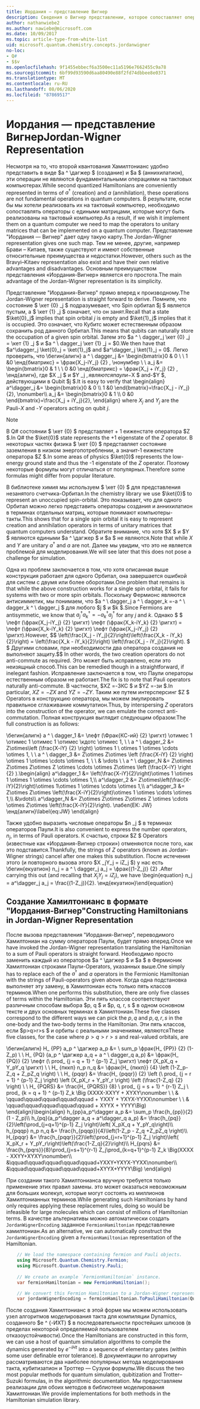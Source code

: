 ```yaml
---
title: Иордания — представление Вигнер
description: Сведения о Вигнер представлении, которое сопоставляет операторы Хамилтониан с едиными матрицами, которые более легко реализовать на тактовой системе.
author: nathanwiebe2
ms.author: nawiebe@microsoft.com
ms.date: 10/09/2017
ms.topic: article-type-from-white-list
uid: microsoft.quantum.chemistry.concepts.jordanwigner
no-loc:
- Q#
- $$v
ms.openlocfilehash: 9f1455ebbecf6a3500ec11a5196e7662455c9a78
ms.sourcegitcommit: 6bf99d93590d6aa80490e88f2fd74dbbee8e0371
ms.translationtype: MT
ms.contentlocale: ru-RU
ms.lasthandoff: 08/06/2020
ms.locfileid: "87869517"
---
```

# <a name="jordan-wigner-representation"></a><span data-ttu-id="13f72-103">Иордания — представление Вигнер</span><span class="sxs-lookup"><span data-stu-id="13f72-103">Jordan-Wigner Representation</span></span>

<span data-ttu-id="13f72-104">Несмотря на то, что второй квантования Хамилтонианс удобно представить в виде $a ^ \дагжер $ (создание) и $a $ (аннихилатион), эти операции не являются фундаментальными операциями на тактовых компьютерах.</span><span class="sxs-lookup"><span data-stu-id="13f72-104">While second quantized Hamiltonians are conveniently represented in terms of $a^\dagger$ (creation) and $a$ (annihilation), these operations are not fundamental operations in quantum computers.</span></span>
<span data-ttu-id="13f72-105">В результате, если бы мы хотели реализовать их на тактовый компьютер, необходимо сопоставлять операторы с едиными матрицами, которые могут быть реализованы на тактовый компьютер.</span><span class="sxs-lookup"><span data-stu-id="13f72-105">As a result, if we wish it implement them on a quantum computer we need to map the operators to unitary matrices that can be implemented on a quantum computer.</span></span>
<span data-ttu-id="13f72-106">Представление "Иордания — Вигнер" дает одну такую карту.</span><span class="sxs-lookup"><span data-stu-id="13f72-106">The Jordan–Wigner representation gives one such map.</span></span>
<span data-ttu-id="13f72-107">Тем не менее, другие, например Брави – Китаев, также существуют и имеют собственные относительные преимущества и недостатки.</span><span class="sxs-lookup"><span data-stu-id="13f72-107">However, others such as the Bravyi–Kitaev representation also exist and have their own relative advantages and disadvantages.</span></span>
<span data-ttu-id="13f72-108">Основным преимуществом представления «Иордания-Вигнер» является его простота.</span><span class="sxs-lookup"><span data-stu-id="13f72-108">The main advantage of the Jordan-Wigner representation is its simplicity.</span></span>

<span data-ttu-id="13f72-109">Представление "Иордания-Вигнер" прямо вперед к производному.</span><span class="sxs-lookup"><span data-stu-id="13f72-109">The Jordan-Wigner representation is straight forward to derive.</span></span>
<span data-ttu-id="13f72-110">Помните, что состояние $ \кет {0} _j $ подразумевает, что Spin орбитал $j $ является пустым, а $ \кет {1} _j $ означает, что он занят.</span><span class="sxs-lookup"><span data-stu-id="13f72-110">Recall that a state $\ket{0}_j$ implies that spin orbital $j$ is empty and $\ket{1}_j$ implies that it is occupied.</span></span>
<span data-ttu-id="13f72-111">Это означает, что Кубитс может естественным образом сохранить род данного Орбитал.</span><span class="sxs-lookup"><span data-stu-id="13f72-111">This means that qubits can naturally store the occupation of a given spin orbital.</span></span>
<span data-ttu-id="13f72-112">Затем это $a ^ \ dagger_j \кет {0} _j = \кет {1} _j $ и $a ^ \ dagger_j \кет {1} _j = $0.</span><span class="sxs-lookup"><span data-stu-id="13f72-112">We then have that $a^\dagger_j \ket{0}_j = \ket{1}_j$ and $a^\dagger_j \ket{1}_j = 0$.</span></span>
<span data-ttu-id="13f72-113">Легко проверить, что \бегин{алигн} a ^ \ dagger_j &= \begin{bmatrix}0 & 0 \\ \ 1 &0 \енд{бматрикс} = \фрак{X_j-iY_j} {2} , \нонумбер \\ \\ a_j &= \begin{bmatrix}0 & 1 \\ \ 0 &0 \енд{бматрикс} = \фрак{X_j + iY_j} {2} , \енд{алигн}, где $X _j $ и $Y _j $, являются паули-$X $ and-$Y $, действующими в Qubit $j $.</span><span class="sxs-lookup"><span data-stu-id="13f72-113">It is easy to verify that \begin{align} a^\dagger_j &= \begin{bmatrix}0 & 0 \\\ 1 &0 \end{bmatrix}=\frac{X_j - iY_j}{2}, \nonumber\\\\ a_j &= \begin{bmatrix}0 & 1 \\\ 0 &0 \end{bmatrix}=\frac{X_j + iY_j}{2}, \end{align} where $X_j$ and $Y_j$ are the Pauli-$X$ and -$Y$ operators acting on qubit $j$.</span></span>

>[!NOTE]
> <span data-ttu-id="13f72-114">В Q# состоянии $ \кет {0} $ представляет + 1 еиженстате оператора $Z $.</span><span class="sxs-lookup"><span data-stu-id="13f72-114">In Q# the $\ket{0}$ state represents the +1 eigenstate of the $Z$ operator.</span></span> <span data-ttu-id="13f72-115">В некоторых частях физика $ \кет {0} $ представляет состояние заземления в низком энергопотреблении, а значит-1 еиженстате оператора $Z $.</span><span class="sxs-lookup"><span data-stu-id="13f72-115">In some areas of physics $\ket{0}$ represents the low-energy ground state and thus the -1 eigenstate of the $Z$ operator.</span></span> <span data-ttu-id="13f72-116">Поэтому некоторые формулы могут отличаться от популярных.</span><span class="sxs-lookup"><span data-stu-id="13f72-116">Therefore some formulas might differ from popular literature.</span></span>

<span data-ttu-id="13f72-117">В библиотеке химия мы используем $ \кет {0} $ для представления незанятого счетчика-Орбитал.</span><span class="sxs-lookup"><span data-stu-id="13f72-117">In the chemistry library we use $\ket{0}$ to represent an unoccupied spin-orbital.</span></span>
<span data-ttu-id="13f72-118">Это показывает, что для одного Орбитал можно легко представить операторы создания и аннихилатион в терминах отдельных матриц, которые понимают компьютеры-такты.</span><span class="sxs-lookup"><span data-stu-id="13f72-118">This shows that for a single spin orbital it is easy to represent creation and annihilation operators in terms of unitary matrices that quantum computers understand.</span></span>
<span data-ttu-id="13f72-119">Обратите внимание, что хотя $X $ и $Y $ являются едиными $a ^ \дагжер $ и $a $ не являются.</span><span class="sxs-lookup"><span data-stu-id="13f72-119">Note that while $X$ and $Y$ are unitary $a^\dagger$ and $a$ are not.</span></span>
<span data-ttu-id="13f72-120">Далее мы увидим, что это не является проблемой для моделирования.</span><span class="sxs-lookup"><span data-stu-id="13f72-120">We will see later that this does not pose a challenge for simulation.</span></span>

<span data-ttu-id="13f72-121">Одна из проблем заключается в том, что хотя описанная выше конструкция работает для одного Орбитал, она завершается ошибкой для систем с двумя или более оборотами.</span><span class="sxs-lookup"><span data-stu-id="13f72-121">One problem that remains is that while the above construction works for a single spin orbital, it fails for systems with two or more spin orbitals.</span></span>
<span data-ttu-id="13f72-122">Поскольку Фермионс являются антисимметик, мы понимаем, что $a ^ \ dagger_j a ^ \ dagger_k =-a ^ \ dagger_k ^ \ dagger_j $ для любого $j $ и $k $.</span><span class="sxs-lookup"><span data-stu-id="13f72-122">Since Fermions are antisymmetic, we know that $a^\dagger_j a^\dagger_k = - a^\dagger_k a^\dagger_j$ for any $j$ and $k$.</span></span>
<span data-ttu-id="13f72-123">Однако $ $ \лефт (\фрак{X_j-iY_j} {2} \ригхт) \лефт (\фрак{X_k-iY_k} {2} \ригхт) = \лефт (\фрак{X_k-iY_k} {2} \ригхт) \лефт (\фрак{X_j-iY_j} {2} \ригхт).</span><span class="sxs-lookup"><span data-stu-id="13f72-123">However, $$ \left(\frac{X_j - iY_j}{2}\right)\left(\frac{X_k - iY_k}{2}\right) = \left(\frac{X_k - iY_k}{2}\right) \left(\frac{X_j - iY_j}{2}\right).</span></span>
<span data-ttu-id="13f72-124">$ $ Другими словами, при необходимости два оператора создания не выполняют защиту.</span><span class="sxs-lookup"><span data-stu-id="13f72-124">$$ In other words, the two creation operators do not anti-commute as required.</span></span>
<span data-ttu-id="13f72-125">Это может быть исправлено, если это неизящный способ.</span><span class="sxs-lookup"><span data-stu-id="13f72-125">This can be remedied though in a straightforward, if inelegant fashion.</span></span>
<span data-ttu-id="13f72-126">Исправление заключается в том, что Паули операторы естественным образом не работает.</span><span class="sxs-lookup"><span data-stu-id="13f72-126">The fix is to note that Pauli operators naturally anti-commute.</span></span>
<span data-ttu-id="13f72-127">В частности, $XZ =-ЗКС $ и $YZ =-зи $.</span><span class="sxs-lookup"><span data-stu-id="13f72-127">In particular, $XZ = -ZX$ and $YZ=-ZY$.</span></span>
<span data-ttu-id="13f72-128">Таким же путем интерсперсинг $Z $ Operators в конструкцию оператора, мы можем эмулировать правильное сглаживание коммутатион.</span><span class="sxs-lookup"><span data-stu-id="13f72-128">Thus, by interspersing $Z$ operators into the construction of the operator, we can emulate the correct anti-commutation.</span></span>
<span data-ttu-id="13f72-129">Полная конструкция выглядит следующим образом:</span><span class="sxs-lookup"><span data-stu-id="13f72-129">The full construction is as follows:</span></span> 

<span data-ttu-id="13f72-130">\бегин{алигн} a ^ \ dagger_1 &= \лефт (\Фрак{КС-ий} {2} \ригхт) \отимес 1 \отимес 1 \отимес 1 \отимес \кдотс \отимес 1, \\ \\ a ^ \ dagger_2 &= Z\otimes\left (\frac{X-iY} {2} \right) \otimes 1 \ otimes 1 \otimes \cdots \otimes 1, \\ \\ а ^ \ dagger_3 &= Z\otimes Z\otimes \left (\frac{X-iY} {2} \right) \otimes 1 \otimes \cdots \otimes 1, \\ \\ & \vdots \\ \\ a ^ \ dagger_N &= Z\otimes Z\otimes Z\otimes Z \otimes \cdots \otimes Z\otimes \left (\frac{X-iY} \right {2} ).</span><span class="sxs-lookup"><span data-stu-id="13f72-130">\begin{align} a^\dagger_1 &= \left(\frac{X-iY}{2}\right)\otimes 1 \otimes 1 \otimes 1 \otimes \cdots \otimes 1,\\\\ a^\dagger_2 &= Z\otimes\left(\frac{X-iY}{2}\right)\otimes 1\otimes 1 \otimes \cdots \otimes 1,\\\\ a^\dagger_3 &= Z\otimes Z\otimes \left(\frac{X-iY}{2}\right)\otimes 1 \otimes \cdots \otimes 1,\\\\ &\vdots\\\\ a^\dagger_N &= Z\otimes Z\otimes Z\otimes Z \otimes \cdots \otimes Z\otimes \left(\frac{X-iY}{2}\right).</span></span> <span data-ttu-id="13f72-131">\лабел{ЕК: JW} \енд{алигн}</span><span class="sxs-lookup"><span data-stu-id="13f72-131">\label{eq:JW} \end{align}</span></span>

<span data-ttu-id="13f72-132">Также удобно выразить числовые операторы $n _j $ в терминах операторов Паули.</span><span class="sxs-lookup"><span data-stu-id="13f72-132">It is also convenient to express the number operators, $n_j$, in terms of Pauli operators.</span></span>
<span data-ttu-id="13f72-133">К счастью, строки $Z $ Operators (известные как «Иордания-Вигнер строки») отменяются после того, как это подставится.</span><span class="sxs-lookup"><span data-stu-id="13f72-133">Thankfully, the strings of $Z$ operators (known as Jordan-Wigner strings) cancel after one makes this substitution.</span></span>
<span data-ttu-id="13f72-134">После истечения этого (и повторного вызова этого $X _jY_j = iZ_j $) у нас есть \бегин{екуатион} n_j = a ^ \ dagger_j a_j = \фрак{(1-Z_j)} {2} .</span><span class="sxs-lookup"><span data-stu-id="13f72-134">After carrying this out (and recalling that $X_jY_j=iZ_j$), we have \begin{equation} n_j = a^\dagger_j a_j = \frac{(1-Z_j)}{2}.</span></span>
<span data-ttu-id="13f72-135">\енд{екуатион}</span><span class="sxs-lookup"><span data-stu-id="13f72-135">\end{equation}</span></span>


## <a name="constructing-hamiltonians-in-jordan-wigner-representation"></a><span data-ttu-id="13f72-136">Создание Хамилтонианс в формате "Иордания-Вигнер"</span><span class="sxs-lookup"><span data-stu-id="13f72-136">Constructing Hamiltonians in Jordan-Wigner Representation</span></span>

<span data-ttu-id="13f72-137">После вызова представления "Иордания-Вигнер", переводимого Хамилтониан на сумму операторов Паули, будет прямо вперед.</span><span class="sxs-lookup"><span data-stu-id="13f72-137">Once we have invoked the Jordan-Wigner representation translating the Hamiltonian to a sum of Pauli operators is straight forward.</span></span>
<span data-ttu-id="13f72-138">Необходимо просто заменить каждый из операторов $a ^ \дагжер $ и $a $ в Фермионик Хамилтониан строками Паули-Operators, указанных выше.</span><span class="sxs-lookup"><span data-stu-id="13f72-138">One simply has to replace each of the $a^\dagger$ and $a$ operators in the Fermionic Hamiltonian with the strings of Pauli-operators given above.</span></span>
<span data-ttu-id="13f72-139">Когда одна подстановка выполняет эту замену, в Хамилтониан есть только пять классов терминов.</span><span class="sxs-lookup"><span data-stu-id="13f72-139">When one performs this substitution, there are only five classes of terms within the Hamiltonian.</span></span>
<span data-ttu-id="13f72-140">Эти пять классов соответствуют различным способам выбора $p, q $ и $p, q, r, s $ в одном основном тексте и двух основных терминах в Хамилтониан.</span><span class="sxs-lookup"><span data-stu-id="13f72-140">These five classes correspond to the different ways we can pick the $p,q$ and $p,q,r,s$ in the one-body and the two-body terms in the Hamiltonian.</span></span>
<span data-ttu-id="13f72-141">Эти пять классов, если $p>q>r>s $ и орбиты с реальными значениями, являются</span><span class="sxs-lookup"><span data-stu-id="13f72-141">These five classes, for the case where $p>q>r>s$ and real-valued orbitals, are</span></span>

<span data-ttu-id="13f72-142">\бегин{алигн} H_ {PP} a_p ^ \дагжер a_p &= \ sum_p \фрак{H_ {PP}} {2} (1-Z_p) \\ \\ H_ {PQ} (a_p ^ \дагжер a_q + a ^ \ dagger_q a_p) &= \фрак{H_ {PQ}} {2} \лефт (\ prod_ {j = q + 1} ^ {p-1} Z_j \ригхт) \лефт (X_pX_q + Y_pY_q \ригхт) \\ \\ H_ {пккп} n_p n_q &= \фрак{H_ {пккп}} {4} \left (1-Z_p-Z_q + Z_pZ_q \right) \\ \\ H_ {pqqr} &= \frac{H_ {pqqr}} {2} \left (\ prod_ {j = r + 1} ^ {p-1} Z_j \right) \left (X_pX_r + Y_pY_r \right) \left (\frac{1-Z_q} {2} \right) \\ \\ H_ {PQRS} &= \frac{H_ {PQRS}} {8} \ prod_ {j = s + 1} ^ {r-1} Z_j \ prod_ {k = q + 1} ^ {p-1} Z_k \Big (XXXX-XXYY + XYXY\nonumber \\ \\ & \qquad\qquad\qquad\qquad\qquad + YXXY + YXYX-YYXX\nonumber \\ \\ & \qquad\qquad\qquad\qquad\qquad + XYYX + YYYY\Big) \end{align}</span><span class="sxs-lookup"><span data-stu-id="13f72-142">\begin{align} h_{pp}a_p^\dagger a_p &= \sum_p \frac{h_{pp}}{2}(1 - Z_p)\\\\ h_{pq}(a_p^\dagger a_q + a^\dagger_q a_p) &= \frac{h_{pq}}{2}\left(\prod_{j=q+1}^{p-1} Z_j \right)\left( X_pX_q + Y_pY_q\right)\\\\ h_{pqqp} n_p n_q &=  \frac{h_{pqqp}}{4}\left(1-Z_p - Z_q +Z_pZ_q \right)\\\\ H_{pqqr} &= \frac{h_{pqqr}}{2}\left(\prod_{j=r+1}^{p-1} Z_j \right)\left( X_pX_r + Y_pY_r\right)\left(\frac{1-Z_q}{2}\right)\\\\ H_{pqrs} &= \frac{h_{pqrs}}{8}\prod_{j=s+1}^{r-1} Z_j\prod_{k=q+1}^{p-1} Z_k \Big(XXXX - XXYY+XYXY\nonumber\\\\ &\qquad\qquad\qquad\qquad\qquad+YXXY+YXYX-YYXX\nonumber\\\\ &\qquad\qquad\qquad\qquad\qquad+XYYX+YYYY\Big) \end{align}</span></span>

<span data-ttu-id="13f72-143">При создании такого Хамилтонианса вручную требуется только применение этих правил замены. это может оказаться невозможным для больших молекул, которые могут состоять из миллионов Хамилтонианных терминов.</span><span class="sxs-lookup"><span data-stu-id="13f72-143">While generating such Hamiltonians by hand only requires applying these replacement rules, doing so would be infeasible for large molecules which can consist of millions of Hamiltonian terms.</span></span>
<span data-ttu-id="13f72-144">В качестве альтернативы можно автоматически создать `JordanWignerEncoding` заданное `FermionHamiltonian` представление хамилтониан.</span><span class="sxs-lookup"><span data-stu-id="13f72-144">As an alternative, we can automatically construct the `JordanWignerEncoding` given a `FermionHamiltonian` representation of the Hamiltonian.</span></span>

```csharp
    // We load the namespace containing fermion and Pauli objects. 
    using Microsoft.Quantum.Chemistry.Fermion;
    using Microsoft.Quantum.Chemistry.Pauli;
    
    // We create an example `FermionHamiltonian` instance.
    var fermionHamiltonian = new FermionHamiltonian();

    // We convert this Fermion Hamiltonian to a Jordan-Wigner representation.
    var jordanWignerEncoding = fermionHamiltonian.ToPauliHamiltonian(QubitEncoding.JordanWigner);
```

<span data-ttu-id="13f72-145">После создания Хамилтонианс в этой форме мы можем использовать узел алгоритмов моделирования такта для компиляции Dynamics, созданного $e ^ {-ИХТ} $ в последовательности простейших шлюзов (в пределах некоторой определяемой пользователем отказоустойчивости).</span><span class="sxs-lookup"><span data-stu-id="13f72-145">Once the Hamiltonians are constructed in this form, we can use a host of quantum simulation algorithms to compile the dynamics generated by $e^{-iHt}$ into a sequence of elementary gates (within some user definable error tolerance).</span></span>
<span data-ttu-id="13f72-146">В документации по алгоритму рассматриваются два наиболее популярных метода моделирования такта, кубитизатион и Троттер — Сузуки формулы.</span><span class="sxs-lookup"><span data-stu-id="13f72-146">We discuss the two most popular methods for quantum simulation, qubitization and Trotter–Suzuki formulas, in the algorithmic documentation.</span></span> <span data-ttu-id="13f72-147">Мы предоставляем реализации для обоих методов в библиотеке моделирования Хамилтониан.</span><span class="sxs-lookup"><span data-stu-id="13f72-147">We provide implementations for both methods in the Hamiltonian simulation library.</span></span>
